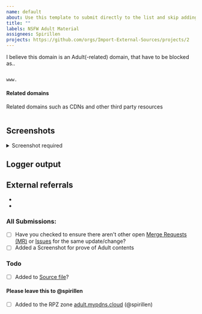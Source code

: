 ```yaml
---
name: default
about: Use this template to submit directly to the list and skip adding a issue first
title: ""
labels: NSFW Adult Material
assignees: Spirillen
projects: https://github.com/orgs/Import-External-Sources/projects/2
--- 
```


I believe this domain is an Adult(-related) domain, that have to be blocked as..

```python

www.
```

#### Related domains
Related domains such as CDNs and other third party resources

```

```

## Screenshots

<details><Summary>Screenshot required</summary>


</details>

## Logger output
<!-- If you for example uses uBlock Origin's logger. This is usefully information for finding shared recourse's to block (table style)-->
<!-- not required -->

## External referrals
<!-- if you have found your submission elsewhere, Please credit it by pasting a link here --->
- 
- 

### All Submissions:
- [ ] Have you checked to ensure there aren't other open [Merge Requests (MR)](../merge_requests) or [Issues](../issues) for the same update/change?
- [ ] Added a Screenshot for prove of Adult contents

### Todo
- [ ] Added to [Source file](submit_here/hosts.txt)?

#### Please leave this to @spirillen
- [ ] Added to the RPZ zone [adult.mypdns.cloud](https://www.mypdns.org/w/rpzlist/#adult-mypdns-cloud) (@spirillen)
